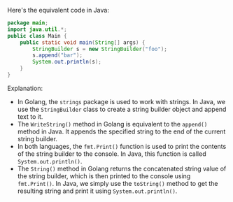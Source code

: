 
Here's the equivalent code in Java:
```java
package main;
import java.util.*;
public class Main {
    public static void main(String[] args) {
        StringBuilder s = new StringBuilder("foo");
        s.append("bar");
        System.out.println(s);
    }
}
```
Explanation:

* In Golang, the `strings` package is used to work with strings. In Java, we use the `StringBuilder` class to create a string builder object and append text to it.
* The `WriteString()` method in Golang is equivalent to the `append()` method in Java. It appends the specified string to the end of the current string builder.
* In both languages, the `fmt.Print()` function is used to print the contents of the string builder to the console. In Java, this function is called `System.out.println()`.
* The `String()` method in Golang returns the concatenated string value of the string builder, which is then printed to the console using `fmt.Print()`. In Java, we simply use the `toString()` method to get the resulting string and print it using `System.out.println()`.
